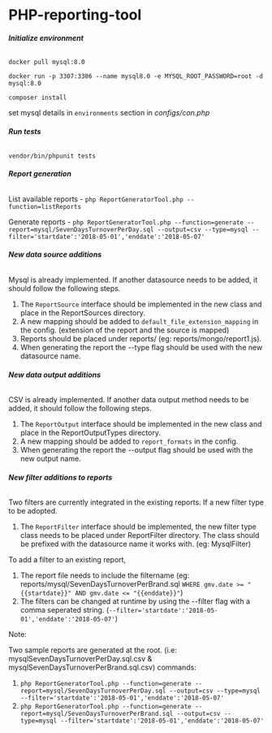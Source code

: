 # PHP-reporting-tool

###### **Initialize environment**

`docker pull mysql:8.0
`

`docker run -p 3307:3306 --name mysql8.0 -e MYSQL_ROOT_PASSWORD=root -d mysql:8.0`

`composer install`

set mysql details in `environments` section in _configs/con.php_

###### **Run tests**
`vendor/bin/phpunit tests`

###### **Report generation**

List available reports - `php ReportGeneratorTool.php --function=listReports`

Generate reports - `php ReportGeneratorTool.php --function=generate --report=mysql/SevenDaysTurnoverPerDay.sql --output=csv --type=mysql --filter='startdate':'2018-05-01','enddate':'2018-05-07'`

###### **New data source additions**

Mysql is already implemented. If another datasource needs to be added, it should follow the following steps. 
1. The `ReportSource` interface should be implemented in the new class and place in the ReportSources directory.
2. A new mapping should be added to `default_file_extension_mapping` in the config. (extension of the report and the source is mapped)
3. Reports should be placed under reports/ (eg: reports/mongo/report1.js).
4. When generating the report the --type flag should be used with the new datasource name.

###### **New data output additions**

CSV is already implemented. If another data output method needs to be added, it should follow the following steps.
1. The `ReportOutput` interface should be implemented in the new class and place in the ReportOutputTypes directory.
2. A new mapping should be added to `report_formats` in the config.
3. When generating the report the --output flag should be used with the new output name.

###### **New filter additions to reports**

Two filters are currently integrated in the existing reports. If a new filter type to be adopted.
1. The `ReportFilter` interface should be implemented, the new filter type class needs to be placed under ReportFilter directory. The class should be prefixed with the datasource name it works with. (eg: MysqlFilter)

To add a filter to an existing report,
1. The report file needs to include the filtername (eg: reports/mysql/SevenDaysTurnoverPerBrand.sql `WHERE gmv.date >= "{{startdate}}" AND gmv.date <= "{{enddate}}"`)
2. The filters can be changed at runtime by using the --filter flag with a comma seperated string. (`--filter='startdate':'2018-05-01','enddate':'2018-05-07'`)

Note:

Two sample reports are generated at the root. (i.e: mysqlSevenDaysTurnoverPerDay.sql.csv & mysqlSevenDaysTurnoverPerBrand.sql.csv)
commands: 
1. `php ReportGeneratorTool.php --function=generate --report=mysql/SevenDaysTurnoverPerDay.sql --output=csv --type=mysql --filter='startdate':'2018-05-01','enddate':'2018-05-07'`
2. `php ReportGeneratorTool.php --function=generate --report=mysql/SevenDaysTurnoverPerBrand.sql --output=csv --type=mysql --filter='startdate':'2018-05-01','enddate':'2018-05-07'`


